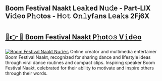 ## Boom Festival Naakt L𝚎a𝚔ed N𝚞𝚍e - Part-LIX Vi𝚍𝚎o P𝚑𝚘tos - H𝚘𝚝 O𝚗𝚕yf𝚊ns L𝚎a𝚔s 2Fj6X

# <h2><a href="http://kf1cd8.oniu.top/?m=Boom+Festival+Naakt">🔗👉 🔴 Boom Festival Naakt P𝚑ot𝚘𝚜 V𝚒d𝚎o</a></h2>

[![Boom Festival Naakt Nu𝚍e𝚜](https://i.imgur.com/0qMVB7G.gif)](http://kf1cd8.oniu.top/?m=Boom+Festival+Naakt)
Online creator and multimedia entertainer Boom Festival Naakt, recognized for sharing dance and lifestyle ideas through viral dance routines and compact clips. Inspiring speaker Boom Festival Naakt, celebrated for their ability to motivate and inspire others through their words.  
